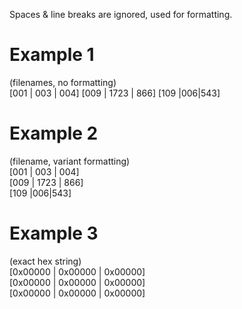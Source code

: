 Spaces & line breaks are ignored, used for formatting.

# Example 1 
(filenames, no formatting)  
[001      | 003 | 004]
[009 | 1723 | 866]
[109 |006|543]
  
# Example 2 
(filename, variant formatting)  
[001      | 003 | 004]  
[009 | 1723 | 866]  
[109 |006|543]  

# Example 3
(exact hex string)  
[0x00000 | 0x00000 | 0x00000]  
[0x00000 | 0x00000 | 0x00000]  
[0x00000 | 0x00000 | 0x00000]  